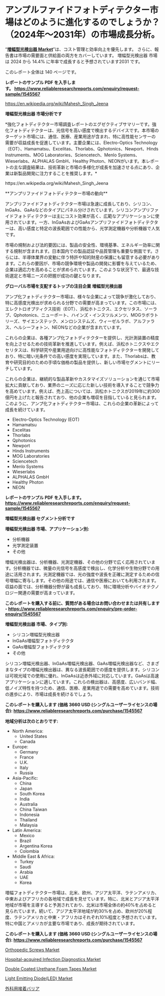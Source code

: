 <p><h1>アンプルファイドフォトディテクター市場はどのように進化するのでしょうか？（2024年～2031年）の市場成長分析。</h1></p><p>&ldquo;<strong><a href="https://www.reliableresearchreports.com/global-amplified-photodetectors-market-r1545567">増幅型光検出器 Market</a></strong>&rdquo;は、コスト管理と効率向上を優先します。 さらに、報告書は市場の需要面と供給面の両方をカバーしています。 増幅型光検出器 市場は 2024 から 14.4% に年率で成長すると予想されています2031 です。</p>
<p>このレポート全体は 140 ページです。</p>
<p><strong>レポートのサンプル PDF を入手します。&nbsp;<a href="https://www.reliableresearchreports.com/enquiry/request-sample/1545567">https://www.reliableresearchreports.com/enquiry/request-sample/1545567</a></strong></p>
<p><a href="https://en.wikipedia.org/wiki/Mahesh_Singh_Jeena">https://en.wikipedia.org/wiki/Mahesh_Singh_Jeena</a></p>
<p><strong>増幅型光検出器 市場分析です</strong></p>
<p><p>*強化フォトディテクター市場調査レポートのエグゼクティブサマリーです。強化フォトディテクターは、光信号を高い感度で検出するデバイスです。本市場のターゲット市場には、通信、医療、産業用途が含まれ、特に高性能センサーの需要が収益成長を促進しています。主要企業には、Electro-Optics Technology（EOT）、Hamamatsu、Excelitas、Thorlabs、Qphotonics、Newport、Hinds Instruments、MOG Laboratories、Sciencetech、Menlo Systems、Wieserlabs、ALPHALAS GmbH、Healthy Photon、NEONがいます。本レポートの主な調査結果は、技術革新と市場の多様化が成長を加速させる点にあり、企業は新製品開発に注力することを推奨します。*</p></p>
<p>https://en.wikipedia.org/wiki/Mahesh_Singh_Jeena</p>
<p><p>**アンプリファイドフォトディテクター市場の動向**</p><p>アンプリファイドフォトディテクター市場は急速に成長しており、シリコン、InGaAs、GaAsなどのタイプにパネル分けされています。シリコンアンプリファイドフォトディテクターは主にコスト効果が高く、広範なアプリケーションに使用されています。一方、InGaAsおよびGaAsアンプリファイドフォトディテクターは、高い感度と特定の波長範囲での性能から、光学測定機器や分析機器で人気です。</p><p>市場の規制および法的要因には、製品の安全性、環境基準、エネルギー効率に関する規制が含まれます。日本国内での製品認証や品質管理も重要な側面です。さらには、半導体業界の変動に伴う特許や知的財産の保護にも留意する必要があります。これらの要因が、市場の競争環境や製品の開発に影響を与えているため、企業は適応力を高めることが求められています。このような状況下で、最適な技術選定と市場ニーズの把握が成功の鍵となります。</p></p>
<p><strong>グローバル市場を支配するトップの注目企業 増幅型光検出器</strong></p>
<p><p>アンプ化フォトディテクター市場は、様々な企業によって競争が激化しており、特に高感度光検出が求められる分野での需要が高まっています。この市場には、エレクトロオプティクス技術（EOT）、浜松ホトニクス、エクセリタス、ソーラブ、Qphotonics、ニューポート、ハインズ・インスツルメンツ、MOGラボラトリーズ、サイエンステック、メンロシステムズ、ウィーゼルラボ、アルファラス、ヘルシーフォトン、NEONなどの企業が含まれています。</p><p>これらの企業は、各種アンプ化フォトディテクターを提供し、光計測装置の精度を向上させるための技術革新を推進しています。例えば、浜松ホトニクスやエクセリタスは、科学研究や産業用途向けに高性能なフォトディテクターを開発しており、特に暗い光条件での高い感度を実現しています。また、Thorlabsは、教育や研究目的のための手頃な価格の製品を提供し、新しい市場セグメントにリーチしています。</p><p>これらの企業は、継続的な製品革新やカスタマイズソリューションを通じて市場拡大に貢献しており、業界のニーズに応じた新しい技術を導入することで競争力を高めています。例えば、売上高については、浜松ホトニクスが2019年に約300億円を上げたと報告されており、他の企業も増収を目指していると見られます。このように、アンプ化フォトディテクター市場は、これらの企業の革新によって成長を続けています。</p></p>
<p><ul><li>Electro-Optics Technology (EOT)</li><li>Hamamatsu</li><li>Excelitas</li><li>Thorlabs</li><li>Qphotonics</li><li>Newport</li><li>Hinds Instruments</li><li>MOG Laboratories</li><li>Sciencetech</li><li>Menlo Systems</li><li>Wieserlabs</li><li>ALPHALAS GmbH</li><li>Healthy Photon</li><li>NEON</li></ul></p>
<p><strong>レポートのサンプル PDF を入手します。 <a href="https://www.reliableresearchreports.com/enquiry/request-sample/1545567">https://www.reliableresearchreports.com/enquiry/request-sample/1545567</a></strong></p>
<p><strong>増幅型光検出器 セグメント分析です</strong></p>
<p><strong>増幅型光検出器 市場、アプリケーション別:</strong></p>
<p><ul><li>分析機器</li><li>光学測定装置</li><li>その他</li></ul></p>
<p><p>増幅光検出器は、分析機器、光測定機器、その他の分野で広く応用されています。分析機器では、微量の光信号を高感度で検出し、化学分析や生物分野での用途に活用されます。光測定機器では、光の強度や波長を正確に測定するための信号増幅に寄与します。その他の用途では、通信や医療においても利用されます。収益の面では、分析機器分野が最も成長しており、特に環境分析やバイオテクノロジー関連の需要が高まっています。</p></p>
<p><strong>このレポートを購入する前に、質問がある場合はお問い合わせまたは共有します - <a href="https://www.reliableresearchreports.com/enquiry/pre-order-enquiry/1545567">https://www.reliableresearchreports.com/enquiry/pre-order-enquiry/1545567</a></strong></p>
<p><strong>増幅型光検出器 市場、タイプ別:</strong></p>
<p><ul><li>シリコン増幅型光検出器</li><li>InGaAs増幅型フォトディテクタ</li><li>GaAs増幅型フォトディテクタ</li><li>その他</li></ul></p>
<p><p>シリコン増幅光検出器、InGaAs増幅光検出器、GaAs増幅光検出器など、さまざまなタイプの増幅光検出器は、異なる波長範囲での感度を提供します。シリコンは可視光域での使用に優れ、InGaAsは近赤外域に対応しています。GaAsは高速アプリケーションに適しています。これらの検出器は、高感度、広いバンド幅、低ノイズ特性を持つため、通信、医療、産業用途での需要を高めています。技術の進歩により、市場は成長を続けるでしょう。</p></p>
<p><strong>このレポートを購入します (価格 3660 USD (シングルユーザーライセンスの場合): <a href="https://www.reliableresearchreports.com/purchase/1545567">https://www.reliableresearchreports.com/purchase/1545567</a></strong></p>
<p><strong>地域分析は次のとおりです:</strong></p>
<p><ul>
    <li>
        North America:
        <ul>
            <li>United States</li>
            <li>Canada</li>
        </ul>
    </li>
    <li>
        Europe:
        <ul>
            <li>Germany</li>
            <li>France</li>
            <li>U.K.</li>
            <li>Italy</li>
            <li>Russia</li>
        </ul>
    </li>
    <li>
        Asia-Pacific:
        <ul>
            <li>China</li>
            <li>Japan</li>
            <li>South Korea</li>
            <li>India</li>
            <li>Australia</li>
            <li>China Taiwan</li>
            <li>Indonesia</li>
            <li>Thailand</li>
            <li>Malaysia</li>
        </ul>
    </li>
    <li>
        Latin America:
        <ul>
            <li>Mexico</li>
            <li>Brazil</li>
            <li>Argentina Korea</li>
            <li>Colombia</li>
        </ul>
    </li>
    <li>
        Middle East & Africa:
        <ul>
            <li>Turkey</li>
            <li>Saudi</li>
            <li>Arabia</li>
            <li>UAE</li>
            <li>Korea</li>
        </ul>
    </li>
    </ul></p>
<p><p>増幅フォトディテクター市場は、北米、欧州、アジア太平洋、ラテンアメリカ、中東およびアフリカの各地域で成長を見せています。特に、北米とアジア太平洋地域が市場を主導すると予測されており、北米は市場全体の約40%を占めると見られています。続いて、アジア太平洋地域が約30%を占め、欧州が20%程度、ラテンアメリカと中東・アフリカはそれぞれ10%程度と予想されています。特に中国とアメリカが主要な市場であり、成長が期待されています。</p></p>
<p><strong>このレポートを購入します (価格 3660 USD (シングルユーザーライセンスの場合): <a href="https://www.reliableresearchreports.com/purchase/1545567">https://www.reliableresearchreports.com/purchase/1545567</a></strong></p>
<p><p><a href="https://www.linkedin.com/pulse/global-orthopedic-screws-industry-analysis-share-growth-trends-dpogf?trackingId=EV09Fw8lSAKuaYgWUtPpkg%3D%3D">Orthopedic Screws Market</a></p><p><a href="https://www.linkedin.com/pulse/global-hospital-acquired-infection-diagnostics-market-product-hvgmf?trackingId=wxA6nmFQQ6mc3d%2BaTvRR0w%3D%3D">Hospital-acquired Infection Diagnostics Market</a></p><p><a href="https://issuu.com/reportprime-2/docs/double-coated-urethane-foam-tapes-m_9f939947a034f0">Double Coated Urethane Foam Tapes Market</a></p><p><a href="https://github.com/petbigbeepjn/Market-Research-Report-List-1/blob/main/light-emitting-diodeled-market.md">Light Emitting Diode(LED) Market</a></p><p><a href="https://github.com/mohamedbakry57/Market-Research-Report-List-6/blob/main/801228413038.md">外科用接着バリア</a></p></p>